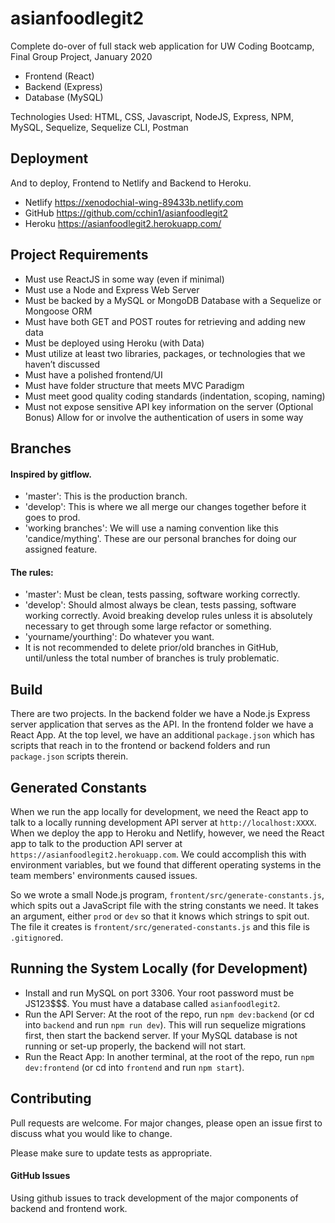 # asianfoodlegit2
Complete do-over of full stack web application for UW Coding Bootcamp, Final Group Project, January 2020

* Frontend (React)
* Backend (Express)
* Database (MySQL)

Technologies Used:  HTML, CSS, Javascript, NodeJS, Express, NPM, MySQL, Sequelize, Sequelize CLI, Postman

## Deployment
And to deploy, Frontend to Netlify and Backend to Heroku.
* Netlify  https://xenodochial-wing-89433b.netlify.com
* GitHub  https://github.com/cchin1/asianfoodlegit2
* Heroku  https://asianfoodlegit2.herokuapp.com/

## Project Requirements
* Must use ReactJS in some way (even if minimal)
* Must use a Node and Express Web Server
* Must be backed by a MySQL or MongoDB Database with a Sequelize or Mongoose ORM
* Must have both GET and POST routes for retrieving and adding new data
* Must be deployed using Heroku (with Data)
* Must utilize at least two libraries, packages, or technologies that we haven’t discussed
* Must have a polished frontend/UI
* Must have folder structure that meets MVC Paradigm
* Must meet good quality coding standards (indentation, scoping, naming)
* Must not expose sensitive API key information on the server (Optional Bonus) Allow for or involve the authentication of users in some way

## Branches

#### Inspired by gitflow.
* 'master': This is the production branch.
* 'develop': This is where we all merge our changes together before it goes to prod.
* 'working branches': We will use a naming convention like this 'candice/mything'.  These are our personal branches for doing our assigned feature.

#### The rules:
* 'master': Must be clean, tests passing, software working correctly.
* 'develop': Should almost always be clean, tests passing, software working correctly. Avoid breaking develop rules unless it is absolutely necessary to get through some large refactor or something.
* 'yourname/yourthing': Do whatever you want.
* It is not recommended to delete prior/old branches in GitHub, until/unless the total number of branches is truly problematic.

## Build

There are two projects. In the backend folder we have a Node.js Express server application that serves as the API. In the frontend folder we have a React App. At the top level, we have an additional `package.json` which has scripts that reach in to the frontend or backend folders and run `package.json` scripts therein.

## Generated Constants

When we run the app locally for development, we need the React app to talk to a locally running development API server at `http://localhost:XXXX`. When we deploy the app to Heroku and Netlify, however, we need the React app to talk to the production API server at `https://asianfoodlegit2.herokuapp.com`. We could accomplish this with environment variables, but we found that different operating systems in the team members' environments caused issues.

So we wrote a small Node.js program, `frontent/src/generate-constants.js`, which spits out a JavaScript file with the string constants we need. It takes an argument, either `prod` or `dev` so that it knows which strings to spit out. The file it creates is `frontent/src/generated-constants.js` and this file is `.gitignore`d.

## Running the System Locally (for Development)

  * Install and run MySQL on port 3306. Your root password must be JS123$$$. You must have a database called `asianfoodlegit2`.
  * Run the API Server: At the root of the repo, run `npm dev:backend` (or cd into `backend` and run `npm run dev`). This will run sequelize migrations first, then start the backend server. If your MySQL database is not running or set-up properly, the backend will not start.
  * Run the React App: In another terminal, at the root of the repo, run `npm dev:frontend` (or cd into `frontend` and run `npm start`).

## Contributing
Pull requests are welcome. For major changes, please open an issue first to discuss what you would like to change.

Please make sure to update tests as appropriate.

#### GitHub Issues

Using github issues to track development of the major components of backend and frontend work.



